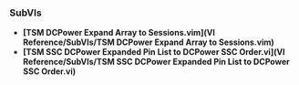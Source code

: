 ### SubVIs
- **[TSM DCPower Expand Array to Sessions.vim](VI Reference/SubVIs/TSM DCPower Expand Array to Sessions.vim)**
- **[TSM SSC DCPower Expanded Pin List to DCPower SSC Order.vi](VI Reference/SubVIs/TSM SSC DCPower Expanded Pin List to DCPower SSC Order.vi)**
